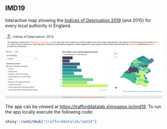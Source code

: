 ## IMD19
Interactive map showing the [Indices of Deprivation 2019](https://www.gov.uk/government/statistics/english-indices-of-deprivation-2019) (and 2015) for every local authority in England.

<img src="screenshot.png" width="700">

The app can be viewed at <a href="https://trafforddatalab.shinyapps.io/imd19" target="_blank">https://trafforddatalab.shinyapps.io/imd19</a>. To run the app locally execute the following code:

``` r
shiny::runGitHub("trafforddatalab/imd19")
```


